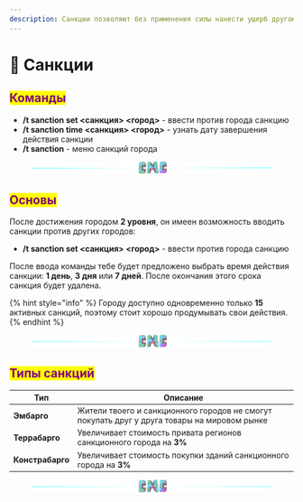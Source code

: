 ```yaml
---
description: Санкции позволяют без применения силы нанести ущерб другому городу
---
```


# 🚧 Санкции

## <mark style="color:purple;">Команды</mark>

* **/t sanction set <санкция> <город>**  - ввести против города санкцию
* **/t sanction time <санкция> <город>** - узнать дату завершения действия санкции
* **/t sanction** - меню санкций города

<figure><img src="../.gitbook/assets/gitlab_hr7.svg" alt=""><figcaption></figcaption></figure>

## <mark style="color:purple;">Основы</mark>

После достижения городом **2 уровня**, он имеен возможность вводить санкции против других городов:

* **/t sanction set <санкция> <город>**  - ввести против города санкцию

После ввода команды тебе будет предложено выбрать время действия санкции: **1 день**, **3 дня** или **7 дней**. После окончания этого срока санкция будет удалена.

{% hint style="info" %}
Городу доступно одновременно только **15** активных санкций, поэтому стоит хорошо продумывать свои действия.
{% endhint %}

<figure><img src="../.gitbook/assets/gitlab_hr7.svg" alt=""><figcaption></figcaption></figure>

## <mark style="color:purple;">Типы санкций</mark>

| Тип              | Описание                                                                                     |
| ---------------- | -------------------------------------------------------------------------------------------- |
| **Эмбарго**      | Жители твоего и санкционного городов не смогут покупать друг у друга товары на мировом рынке |
| **Террабарго**   | Увеличивает стоимость привата регионов санкционного города на **3%**                         |
| **Констрабарго** | Увеличивает стоимость покупки зданий санкционного города на **3%**                           |

<figure><img src="../.gitbook/assets/gitlab_hr7.svg" alt=""><figcaption></figcaption></figure>

